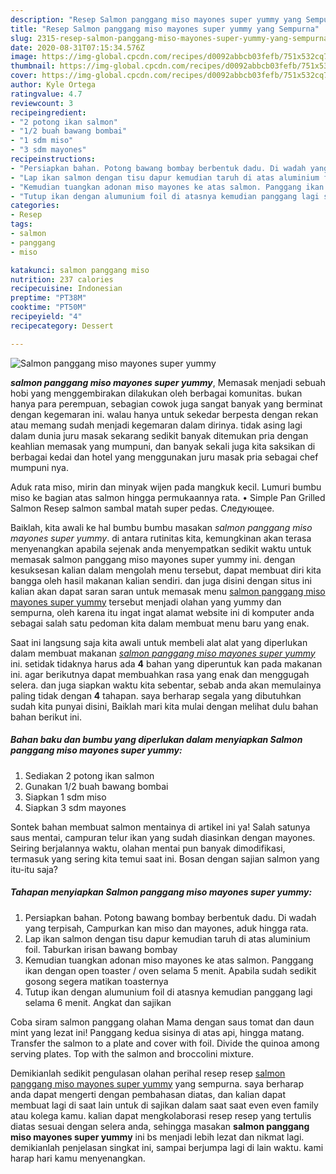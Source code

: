 ```yaml
---
description: "Resep Salmon panggang miso mayones super yummy yang Sempurna"
title: "Resep Salmon panggang miso mayones super yummy yang Sempurna"
slug: 2315-resep-salmon-panggang-miso-mayones-super-yummy-yang-sempurna
date: 2020-08-31T07:15:34.576Z
image: https://img-global.cpcdn.com/recipes/d0092abbcb03fefb/751x532cq70/salmon-panggang-miso-mayones-super-yummy-foto-resep-utama.jpg
thumbnail: https://img-global.cpcdn.com/recipes/d0092abbcb03fefb/751x532cq70/salmon-panggang-miso-mayones-super-yummy-foto-resep-utama.jpg
cover: https://img-global.cpcdn.com/recipes/d0092abbcb03fefb/751x532cq70/salmon-panggang-miso-mayones-super-yummy-foto-resep-utama.jpg
author: Kyle Ortega
ratingvalue: 4.7
reviewcount: 3
recipeingredient:
- "2 potong ikan salmon"
- "1/2 buah bawang bombai"
- "1 sdm miso"
- "3 sdm mayones"
recipeinstructions:
- "Persiapkan bahan. Potong bawang bombay berbentuk dadu. Di wadah yang terpisah, Campurkan kan miso dan mayones, aduk hingga rata."
- "Lap ikan salmon dengan tisu dapur kemudian taruh di atas aluminium foil. Taburkan irisan bawang bombay"
- "Kemudian tuangkan adonan miso mayones ke atas salmon. Panggang ikan dengan open toaster / oven selama 5 menit. Apabila sudah sedikit gosong segera matikan toasternya"
- "Tutup ikan dengan alumunium foil di atasnya kemudian panggang lagi selama 6 menit. Angkat dan sajikan"
categories:
- Resep
tags:
- salmon
- panggang
- miso

katakunci: salmon panggang miso 
nutrition: 237 calories
recipecuisine: Indonesian
preptime: "PT38M"
cooktime: "PT50M"
recipeyield: "4"
recipecategory: Dessert

---
```



![Salmon panggang miso mayones super yummy](https://img-global.cpcdn.com/recipes/d0092abbcb03fefb/751x532cq70/salmon-panggang-miso-mayones-super-yummy-foto-resep-utama.jpg)

<b><i>salmon panggang miso mayones super yummy</i></b>, Memasak menjadi sebuah hobi yang menggembirakan dilakukan oleh berbagai komunitas. bukan hanya para perempuan, sebagian cowok juga sangat banyak yang berminat dengan kegemaran ini. walau hanya untuk sekedar berpesta dengan rekan atau memang sudah menjadi kegemaran dalam dirinya. tidak asing lagi dalam dunia juru masak sekarang sedikit banyak ditemukan pria dengan keahlian memasak yang mumpuni, dan banyak sekali juga kita saksikan di berbagai kedai dan hotel yang menggunakan juru masak pria sebagai chef mumpuni nya.

Aduk rata miso, mirin dan minyak wijen pada mangkuk kecil. Lumuri bumbu miso ke bagian atas salmon hingga permukaannya rata. • Simple Pan Grilled Salmon Resep salmon sambal matah super pedas. Следующее.

Baiklah, kita awali ke hal bumbu bumbu masakan <i>salmon panggang miso mayones super yummy</i>. di antara rutinitas kita, kemungkinan akan terasa menyenangkan apabila sejenak anda menyempatkan sedikit waktu untuk memasak salmon panggang miso mayones super yummy ini. dengan kesuksesan kalian dalam mengolah menu tersebut, dapat membuat diri kita bangga oleh hasil makanan kalian sendiri. dan juga disini dengan situs ini kalian akan dapat saran saran untuk memasak menu <u>salmon panggang miso mayones super yummy</u> tersebut menjadi olahan yang yummy dan sempurna, oleh karena itu ingat ingat alamat website ini di komputer anda sebagai salah satu pedoman kita dalam membuat menu baru yang enak.


Saat ini langsung saja kita awali untuk membeli alat alat yang diperlukan dalam membuat makanan <u><i>salmon panggang miso mayones super yummy</i></u> ini. setidak tidaknya harus ada <b>4</b> bahan yang diperuntuk kan pada makanan ini. agar berikutnya dapat membuahkan rasa yang enak dan menggugah selera. dan juga siapkan waktu kita sebentar, sebab anda akan memulainya paling tidak dengan <b>4</b> tahapan. saya berharap segala yang dibutuhkan sudah kita punyai disini, Baiklah mari kita mulai dengan melihat dulu bahan bahan berikut ini.

<!--inarticleads1-->

##### Bahan baku dan bumbu yang diperlukan dalam menyiapkan Salmon panggang miso mayones super yummy:

1. Sediakan 2 potong ikan salmon
1. Gunakan 1/2 buah bawang bombai
1. Siapkan 1 sdm miso
1. Siapkan 3 sdm mayones


Sontek bahan membuat salmon mentainya di artikel ini ya! Salah satunya saus mentai, campuran telur ikan yang sudah diasinkan dengan mayones. Seiring berjalannya waktu, olahan mentai pun banyak dimodifikasi, termasuk yang sering kita temui saat ini. Bosan dengan sajian salmon yang itu-itu saja? 

<!--inarticleads2-->

##### Tahapan menyiapkan Salmon panggang miso mayones super yummy:

1. Persiapkan bahan. Potong bawang bombay berbentuk dadu. Di wadah yang terpisah, Campurkan kan miso dan mayones, aduk hingga rata.
1. Lap ikan salmon dengan tisu dapur kemudian taruh di atas aluminium foil. Taburkan irisan bawang bombay
1. Kemudian tuangkan adonan miso mayones ke atas salmon. Panggang ikan dengan open toaster / oven selama 5 menit. Apabila sudah sedikit gosong segera matikan toasternya
1. Tutup ikan dengan alumunium foil di atasnya kemudian panggang lagi selama 6 menit. Angkat dan sajikan


Coba siram salmon panggang olahan Mama dengan saus tomat dan daun mint yang lezat ini! Panggang kedua sisinya di atas api, hingga matang. Transfer the salmon to a plate and cover with foil. Divide the quinoa among serving plates. Top with the salmon and broccolini mixture. 

Demikianlah sedikit pengulasan olahan perihal resep resep <u>salmon panggang miso mayones super yummy</u> yang sempurna. saya berharap anda dapat mengerti dengan pembahasan diatas, dan kalian dapat membuat lagi di saat lain untuk di sajikan dalam saat saat even even family atau kolega kamu. kalian dapat mengkolaborasi resep resep yang tertulis diatas sesuai dengan selera anda, sehingga masakan <b>salmon panggang miso mayones super yummy</b> ini bs menjadi lebih lezat dan nikmat lagi. demikianlah penjelasan singkat ini, sampai berjumpa lagi di lain waktu. kami harap hari kamu menyenangkan.
